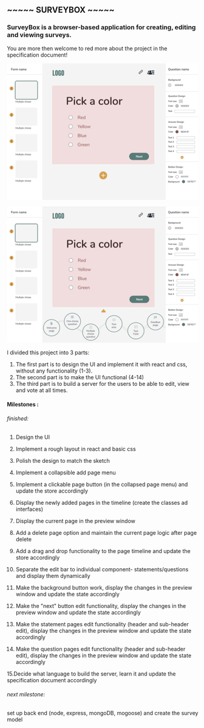 ## ~~~~~ SURVEYBOX ~~~~~

### SurveyBox is a browser-based application for creating, editing and viewing surveys.

You are more then welcome to red more about the project in the specification document!

![closed](/figma-designs/options-closed.png)

![open](/figma-designs/options-open.png)


I divided this project into 3 parts:
1.	The first part is to design the UI and implement it with react and css, without any functionality (1-3).
2.	The second part is to make the UI functional (4-14)
3.	The third part is to build a server for the users to be able to edit, view and vote at all times.

#### Milestones :

###### finished:

1.	Design the UI
2.	Implement a rough layout in react and basic css
3.	Polish the design to match the sketch

4.	Implement a collapsible add page menu
5.	Implement a clickable page button (in the collapsed page menu) and update the store accordingly
6.	Display the newly added pages in the timeline (create the classes ad interfaces)
7.	Display the current page in the preview window
8.	Add a delete page option and maintain the current page logic after page delete
9.	Add a drag and drop functionality to the page timeline and update the store accordingly
10.	Separate the edit bar to individual component- statements/questions and display them dynamically
11.	Make the background button work, display the changes in the preview window and update the state accordingly
12.	Make the "next" button edit functionality, display the changes in the preview window and update the state accordingly
13.	Make the statement pages edit functionality (header and sub-header edit), display the changes in the preview window and update the state accordingly
14. Make the question pages edit functionality (header and sub-header edit), display the changes in the preview window and update the state accordingly

15.Decide what language to build the server, learn it and update the specification document accordingly

###### next milestone:
set up back end (node, express, mongoDB, mogoose) and create the survey model

